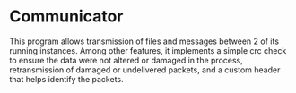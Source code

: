 # Communicator

This program allows transmission of files and messages between 2 of its running instances. Among other features, it implements a simple crc check to ensure the data were not altered or damaged in the process, retransmission of damaged or undelivered packets, and a custom header that helps identify the packets.
